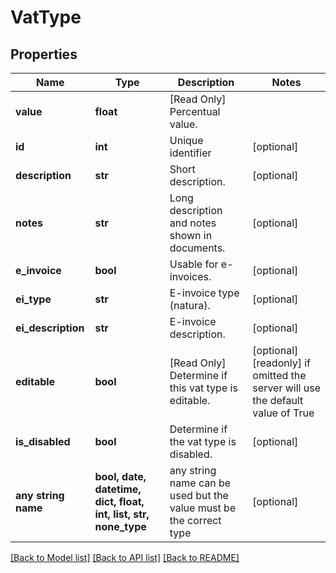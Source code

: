 # VatType



## Properties
Name | Type | Description | Notes
------------ | ------------- | ------------- | -------------
**value** | **float** | [Read Only] Percentual value. | 
**id** | **int** | Unique identifier | [optional] 
**description** | **str** | Short description. | [optional] 
**notes** | **str** | Long description and notes shown in documents. | [optional] 
**e_invoice** | **bool** | Usable for e-invoices. | [optional] 
**ei_type** | **str** | E-invoice type (natura). | [optional] 
**ei_description** | **str** | E-invoice description. | [optional] 
**editable** | **bool** | [Read Only] Determine if this vat type is editable. | [optional] [readonly]  if omitted the server will use the default value of True
**is_disabled** | **bool** | Determine if the vat type is disabled. | [optional] 
**any string name** | **bool, date, datetime, dict, float, int, list, str, none_type** | any string name can be used but the value must be the correct type | [optional]

[[Back to Model list]](../README.md#documentation-for-models) [[Back to API list]](../README.md#documentation-for-api-endpoints) [[Back to README]](../README.md)


